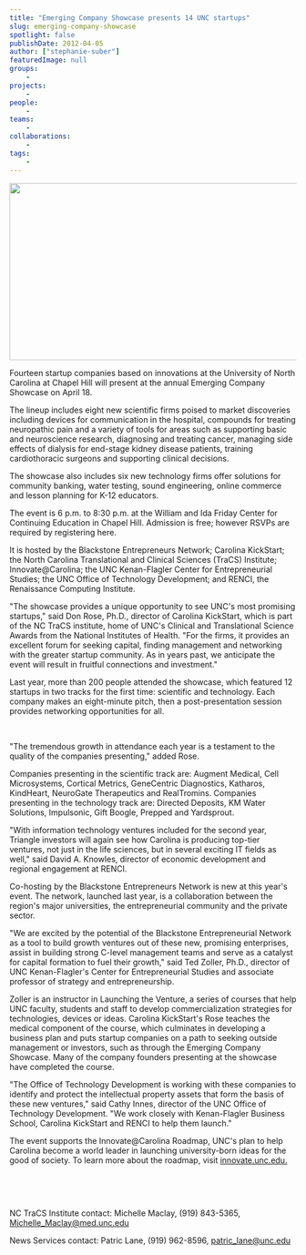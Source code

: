 ```yaml
---
title: "Emerging Company Showcase presents 14 UNC startups"
slug: emerging-company-showcase
spotlight: false
publishDate: 2012-04-05
author: ["stephanie-suber"]
featuredImage: null
groups:
    - 
projects:
    - 
people:
    - 
teams: 
    - 
collaborations:
    - 
tags:
    -
---
```

<a href="https://www.renci.org/wp-content/uploads/2012/04/innovation-img.jpg"><img class="size-large wp-image-12067 alignleft" title="innovation-img" alt="" src="https://www.renci.org/wp-content/uploads/2013/11/innovation-img.jpg" width="640" height="311" /></a>

Fourteen startup companies based on innovations at the University of North Carolina at Chapel Hill will present at the annual Emerging Company Showcase on April 18.



The lineup includes eight new scientific firms poised to market discoveries including devices for communication in the hospital, compounds for treating neuropathic pain and a variety of tools for areas such as supporting basic and neuroscience research, diagnosing and treating cancer, managing side effects of dialysis for end-stage kidney disease patients, training cardiothoracic surgeons and supporting clinical decisions.

The showcase also includes six new technology firms offer solutions for community banking, water testing, sound engineering, online commerce and lesson planning for K-12 educators.

The event is 6 p.m. to 8:30 p.m. at the William and Ida Friday Center for Continuing Education in Chapel Hill. Admission is free; however RSVPs are required by registering here.

It is hosted by the Blackstone Entrepreneurs Network; Carolina KickStart; the North Carolina Translational and Clinical Sciences (TraCS) Institute; Innovate@Carolina; the UNC Kenan-Flagler Center for Entrepreneurial Studies; the UNC Office of Technology Development; and RENCI, the Renaissance Computing Institute.

"The showcase provides a unique opportunity to see UNC's most promising startups," said Don Rose, Ph.D., director of Carolina KickStart, which is part of the NC TraCS institute, home of UNC's Clinical and Translational Science Awards from the National Institutes of Health. "For the firms, it provides an excellent forum for seeking capital, finding management and networking with the greater startup community. As in years past, we anticipate the event will result in fruitful connections and investment."

Last year, more than 200 people attended the showcase, which featured 12 startups in two tracks for the first time: scientific and technology. Each company makes an eight-minute pitch, then a post-presentation session provides networking opportunities for all.

&nbsp;

"The tremendous growth in attendance each year is a testament to the quality of the companies presenting," added Rose.

Companies presenting in the scientific track are: Augment Medical, Cell Microsystems, Cortical Metrics, GeneCentric Diagnostics, Katharos, KindHeart, NeuroGate Therapeutics and RealTromins. Companies presenting in the technology track are: Directed Deposits, KM Water Solutions, Impulsonic, Gift Boogle, Prepped and Yardsprout.

"With information technology ventures included for the second year, Triangle investors will again see how Carolina is producing top-tier ventures, not just in the life sciences, but in several exciting IT fields as well," said David A. Knowles, director of economic development and regional engagement at RENCI.

Co-hosting by the Blackstone Entrepreneurs Network is new at this year's event. The network, launched last year, is a collaboration between the region's major universities, the entrepreneurial community and the private sector.

"We are excited by the potential of the Blackstone Entrepreneurial Network as a tool to build growth ventures out of these new, promising enterprises, assist in building strong C-level management teams and serve as a catalyst for capital formation to fuel their growth," said Ted Zoller, Ph.D., director of UNC Kenan-Flagler's Center for Entrepreneurial Studies and associate professor of strategy and entrepreneurship.

Zoller is an instructor in Launching the Venture, a series of courses that help UNC faculty, students and staff to develop commercialization strategies for technologies, devices or ideas. Carolina KickStart's Rose teaches the medical component of the course, which culminates in developing a business plan and puts startup companies on a path to seeking outside management or investors, such as through the Emerging Company Showcase. Many of the company founders presenting at the showcase have completed the course.

"The Office of Technology Development is working with these companies to identify and protect the intellectual property assets that form the basis of these new ventures," said Cathy Innes, director of the UNC Office of Technology Development. "We work closely with Kenan-Flagler Business School, Carolina KickStart and RENCI to help them launch."

The event supports the Innovate@Carolina Roadmap, UNC's plan to help Carolina become a world leader in launching university-born ideas for the good of society. To learn more about the roadmap, visit <a href="http://innovate.unc.edu">innovate.unc.edu.</a>

&nbsp;

&nbsp;

NC TraCS Institute contact: Michelle Maclay, (919) 843-5365, Michelle_Maclay@med.unc.edu

News Services contact: Patric Lane, (919) 962-8596, <a href="mailto:patric_lane@unc.edu">patric_lane@unc.edu</a>

<!-- old tags
    ["Carolina Launch Pad","Emerging Company Showcase","Impulsonic","Innovation"]
-->
